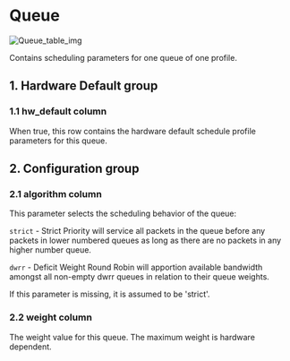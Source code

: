 # Queue

![Queue_table_img](http://www.plantuml.com/plantuml/img/SoWkIImgAStDuKhEIImkLWWiJIrDLR2nKT08qSd9JCyeIIzAJStJLB2put98pKi1AWG0)

Contains scheduling parameters for one queue of one profile.

## 1. Hardware Default group

### 1.1 hw_default column

When true, this row contains the hardware default schedule profile parameters
for this queue.

## 2. Configuration group

### 2.1 algorithm column

This parameter selects the scheduling behavior of the queue:

`strict` - Strict Priority will service all packets in the queue before any
packets in lower numbered queues as long as there are no packets in any higher
number queue.

`dwrr` - Deficit Weight Round Robin will apportion available bandwidth amongst
all non-empty dwrr queues in relation to their queue weights.

If this parameter is missing, it is assumed to be 'strict'.

### 2.2 weight column

The weight value for this queue. The maximum weight is hardware dependent.

